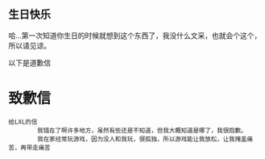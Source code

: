 ## 生日快乐

哈...第一次知道你生日的时候就想到这个东西了，我没什么文采，也就会个这个，所以请见谅。

以下是道歉信

<h1>致歉信</h1>

    给LXL的信
            我错在了啊许多地方，虽然有些还是不知道，但我大概知道是哪了，我很抱歉。
            我在家经常玩游戏，因为没人和我玩，很孤独，所以游戏能让我放松，让我掩盖痛苦，再带走痛苦


